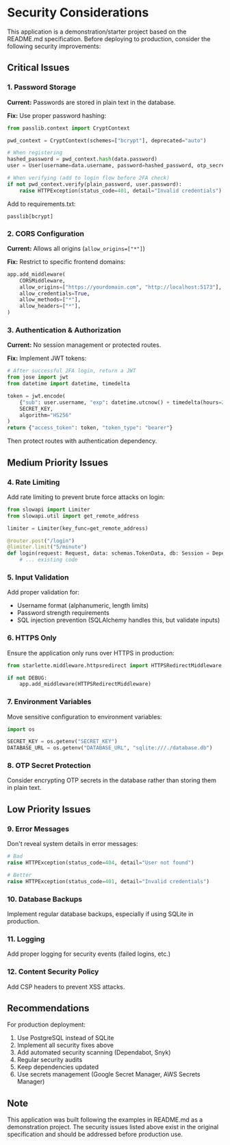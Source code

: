 # Security Considerations

This application is a demonstration/starter project based on the README.md specification. Before deploying to production, consider the following security improvements:

## Critical Issues

### 1. Password Storage
**Current:** Passwords are stored in plain text in the database.

**Fix:** Use proper password hashing:
```python
from passlib.context import CryptContext

pwd_context = CryptContext(schemes=["bcrypt"], deprecated="auto")

# When registering
hashed_password = pwd_context.hash(data.password)
user = User(username=data.username, password=hashed_password, otp_secret=secret)

# When verifying (add to login flow before 2FA check)
if not pwd_context.verify(plain_password, user.password):
    raise HTTPException(status_code=401, detail="Invalid credentials")
```

Add to requirements.txt:
```
passlib[bcrypt]
```

### 2. CORS Configuration
**Current:** Allows all origins (`allow_origins=["*"]`)

**Fix:** Restrict to specific frontend domains:
```python
app.add_middleware(
    CORSMiddleware,
    allow_origins=["https://yourdomain.com", "http://localhost:5173"],
    allow_credentials=True,
    allow_methods=["*"],
    allow_headers=["*"],
)
```

### 3. Authentication & Authorization
**Current:** No session management or protected routes.

**Fix:** Implement JWT tokens:
```python
# After successful 2FA login, return a JWT
from jose import jwt
from datetime import datetime, timedelta

token = jwt.encode(
    {"sub": user.username, "exp": datetime.utcnow() + timedelta(hours=24)},
    SECRET_KEY,
    algorithm="HS256"
)
return {"access_token": token, "token_type": "bearer"}
```

Then protect routes with authentication dependency.

## Medium Priority Issues

### 4. Rate Limiting
Add rate limiting to prevent brute force attacks on login:
```python
from slowapi import Limiter
from slowapi.util import get_remote_address

limiter = Limiter(key_func=get_remote_address)

@router.post("/login")
@limiter.limit("5/minute")
def login(request: Request, data: schemas.TokenData, db: Session = Depends(get_db)):
    # ... existing code
```

### 5. Input Validation
Add proper validation for:
- Username format (alphanumeric, length limits)
- Password strength requirements
- SQL injection prevention (SQLAlchemy handles this, but validate inputs)

### 6. HTTPS Only
Ensure the application only runs over HTTPS in production:
```python
from starlette.middleware.httpsredirect import HTTPSRedirectMiddleware

if not DEBUG:
    app.add_middleware(HTTPSRedirectMiddleware)
```

### 7. Environment Variables
Move sensitive configuration to environment variables:
```python
import os

SECRET_KEY = os.getenv("SECRET_KEY")
DATABASE_URL = os.getenv("DATABASE_URL", "sqlite:///./database.db")
```

### 8. OTP Secret Protection
Consider encrypting OTP secrets in the database rather than storing them in plain text.

## Low Priority Issues

### 9. Error Messages
Don't reveal system details in error messages:
```python
# Bad
raise HTTPException(status_code=404, detail="User not found")

# Better
raise HTTPException(status_code=401, detail="Invalid credentials")
```

### 10. Database Backups
Implement regular database backups, especially if using SQLite in production.

### 11. Logging
Add proper logging for security events (failed logins, etc.)

### 12. Content Security Policy
Add CSP headers to prevent XSS attacks.

## Recommendations

For production deployment:
1. Use PostgreSQL instead of SQLite
2. Implement all security fixes above
3. Add automated security scanning (Dependabot, Snyk)
4. Regular security audits
5. Keep dependencies updated
6. Use secrets management (Google Secret Manager, AWS Secrets Manager)

## Note

This application was built following the examples in README.md as a demonstration project. The security issues listed above exist in the original specification and should be addressed before production use.
